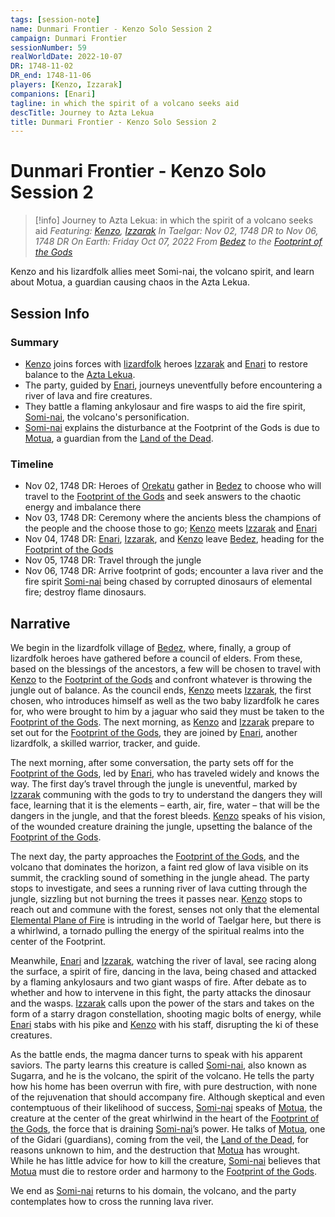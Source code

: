 ```yaml
---
tags: [session-note]
name: Dunmari Frontier - Kenzo Solo Session 2
campaign: Dunmari Frontier
sessionNumber: 59
realWorldDate: 2022-10-07
DR: 1748-11-02
DR_end: 1748-11-06
players: [Kenzo, Izzarak]
companions: [Enari]
tagline: in which the spirit of a volcano seeks aid
descTitle: Journey to Azta Lekua
title: Dunmari Frontier - Kenzo Solo Session 2
---
```

# Dunmari Frontier - Kenzo Solo Session 2

>[!info] Journey to Azta Lekua: in which the spirit of a volcano seeks aid
> *Featuring: [Kenzo](<../../../people/pcs/dunmar-fellowship/kenzo.md>), [Izzarak](<../../../people/pcs/dunmar-fellowship/guests/izzarak.md>)*
> *In Taelgar: Nov 02, 1748 DR to Nov 06, 1748 DR*
> *On Earth: Friday Oct 07, 2022*
> *From [Bedez](<../../../gazetteer/far-south/bedez.md>) to the [Footprint of the Gods](<../../../gazetteer/far-south/azta-lekua.md>)*

Kenzo and his lizardfolk allies meet Somi-nai, the volcano spirit, and learn about Motua, a guardian causing chaos in the Azta Lekua.

## Session Info
### Summary
- [Kenzo](<../../../people/pcs/dunmar-fellowship/kenzo.md>) joins forces with [lizardfolk](<../../../species/children-of-the-embodied-gods/lizardfolk/lizardfolk.md>) heroes [Izzarak](<../../../people/pcs/dunmar-fellowship/guests/izzarak.md>) and [Enari](<../../../people/lizardfolk/enari.md>) to restore balance to the [Azta Lekua](<../../../gazetteer/far-south/azta-lekua.md>).
- The party, guided by [Enari](<../../../people/lizardfolk/enari.md>), journeys uneventfully before encountering a river of lava and fire creatures.
- They battle a flaming ankylosaur and fire wasps to aid the fire spirit, [Somi-nai](<../../../people/fey/somi-nai.md>), the volcano's personification.
- [Somi-nai](<../../../people/fey/somi-nai.md>) explains the disturbance at the Footprint of the Gods is due to [Motua](<../../../people/extraplanar-powers/motua.md>), a guardian from the [Land of the Dead](<../../../cosmology/multiverse/spiritual-realms/proximate-realms/land-of-the-dead.md>).

### Timeline
- Nov 02, 1748 DR: Heroes of [Orekatu](<../../../gazetteer/far-south/orekatu.md>) gather in [Bedez](<../../../gazetteer/far-south/bedez.md>) to choose who will travel to the [Footprint of the Gods](<../../../gazetteer/far-south/azta-lekua.md>) and seek answers to the chaotic energy and imbalance there
- Nov 03, 1748 DR: Ceremony where the ancients bless the champions of the people and the choose those to go; [Kenzo](<../../../people/pcs/dunmar-fellowship/kenzo.md>) meets [Izzarak](<../../../people/pcs/dunmar-fellowship/guests/izzarak.md>) and [Enari](<../../../people/lizardfolk/enari.md>)
- Nov 04, 1748 DR:  [Enari](<../../../people/lizardfolk/enari.md>), [Izzarak](<../../../people/pcs/dunmar-fellowship/guests/izzarak.md>), and [Kenzo](<../../../people/pcs/dunmar-fellowship/kenzo.md>) leave [Bedez](<../../../gazetteer/far-south/bedez.md>), heading for the [Footprint of the Gods](<../../../gazetteer/far-south/azta-lekua.md>)
- Nov 05, 1748 DR: Travel through the jungle
- Nov 06, 1748 DR: Arrive footprint of gods; encounter a lava river and the fire spirit [Somi-nai](<../../../people/fey/somi-nai.md>) being chased by corrupted dinosaurs of elemental fire; destroy flame dinosaurs.


## Narrative
We begin in the lizardfolk village of [Bedez](<../../../gazetteer/far-south/bedez.md>), where, finally, a group of lizardfolk heroes have gathered before a council of elders. From these, based on the blessings of the ancestors, a few will be chosen to travel with [Kenzo](<../../../people/pcs/dunmar-fellowship/kenzo.md>) to the [Footprint of the Gods](<../../../gazetteer/far-south/azta-lekua.md>) and confront whatever is throwing the jungle out of balance. As the council ends, [Kenzo](<../../../people/pcs/dunmar-fellowship/kenzo.md>) meets [Izzarak](<../../../people/pcs/dunmar-fellowship/guests/izzarak.md>), the first chosen, who introduces himself as well as the two baby lizardfolk he cares for, who were brought to him by a jaguar who said they must be taken to the [Footprint of the Gods](<../../../gazetteer/far-south/azta-lekua.md>). The next morning, as [Kenzo](<../../../people/pcs/dunmar-fellowship/kenzo.md>) and [Izzarak](<../../../people/pcs/dunmar-fellowship/guests/izzarak.md>) prepare to set out for the [Footprint of the Gods](<../../../gazetteer/far-south/azta-lekua.md>), they are joined by [Enari](<../../../people/lizardfolk/enari.md>), another lizardfolk, a skilled warrior, tracker, and guide.

The next morning, after some conversation, the party sets off for the [Footprint of the Gods](<../../../gazetteer/far-south/azta-lekua.md>), led by [Enari](<../../../people/lizardfolk/enari.md>), who has traveled widely and knows the way. The first day’s travel through the jungle is uneventful, marked by [Izzarak](<../../../people/pcs/dunmar-fellowship/guests/izzarak.md>) communing with the gods to try to understand the dangers they will face, learning that it is the elements – earth, air, fire, water – that will be the dangers in the jungle, and that the forest bleeds. [Kenzo](<../../../people/pcs/dunmar-fellowship/kenzo.md>) speaks of his vision, of the wounded creature draining the jungle, upsetting the balance of the [Footprint of the Gods](<../../../gazetteer/far-south/azta-lekua.md>). 

The next day, the party approaches the [Footprint of the Gods](<../../../gazetteer/far-south/azta-lekua.md>), and the volcano that dominates the horizon, a faint red glow of lava visible on its summit, the crackling sound of something in the jungle ahead. The party stops to investigate, and sees a running river of lava cutting through the jungle, sizzling but not burning the trees it passes near. [Kenzo](<../../../people/pcs/dunmar-fellowship/kenzo.md>) stops to reach out and commune with the forest, senses not only that the elemental [Elemental Plane of Fire](<../../../cosmology/multiverse/energy-realms/elemental-realms/elemental-plane-of-fire.md>) is intruding in the world of Taelgar here, but there is a whirlwind, a tornado pulling the energy of the spiritual realms into the center of the Footprint.

Meanwhile, [Enari](<../../../people/lizardfolk/enari.md>) and [Izzarak](<../../../people/pcs/dunmar-fellowship/guests/izzarak.md>), watching the river of laval, see racing along the surface, a spirit of fire, dancing in the lava, being chased and attacked by a flaming ankylosaurs and two giant wasps of fire. After debate as to whether and how to intervene in this fight, the party attacks the dinosaur and the wasps. [Izzarak](<../../../people/pcs/dunmar-fellowship/guests/izzarak.md>) calls upon the power of the stars and takes on the form of a starry dragon constellation, shooting magic bolts of energy, while [Enari](<../../../people/lizardfolk/enari.md>) stabs with his pike and [Kenzo](<../../../people/pcs/dunmar-fellowship/kenzo.md>) with his staff, disrupting the ki of these creatures.  

As the battle ends, the magma dancer turns to speak with his apparent saviors. The party learns this creature is called [Somi-nai](<../../../people/fey/somi-nai.md>), also known as Sugarra, and he is the volcano, the spirit of the volcano. He tells the party how his home has been overrun with fire, with pure destruction, with none of the rejuvenation that should accompany fire. Although skeptical and even contemptuous of their likelihood of success, [Somi-nai](<../../../people/fey/somi-nai.md>) speaks of [Motua](<../../../people/extraplanar-powers/motua.md>), the creature at the center of the great whirlwind in the heart of the [Footprint of the Gods](<../../../gazetteer/far-south/azta-lekua.md>), the force that is draining [Somi-nai](<../../../people/fey/somi-nai.md>)’s power. He talks of [Motua](<../../../people/extraplanar-powers/motua.md>), one of the Gidari (guardians), coming from the veil, the [Land of the Dead](<../../../cosmology/multiverse/spiritual-realms/proximate-realms/land-of-the-dead.md>), for reasons unknown to him, and the destruction that [Motua](<../../../people/extraplanar-powers/motua.md>) has wrought. While he has little advice for how to kill the creature, [Somi-nai](<../../../people/fey/somi-nai.md>) believes that [Motua](<../../../people/extraplanar-powers/motua.md>) must die to restore order and harmony to the [Footprint of the Gods](<../../../gazetteer/far-south/azta-lekua.md>).  

We end as [Somi-nai](<../../../people/fey/somi-nai.md>) returns to his domain, the volcano, and the party contemplates how to cross the running lava river. 
